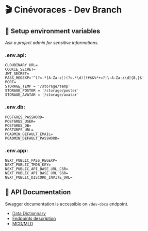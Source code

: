 # :clapper: Cinévoraces - Dev Branch

## :key: Setup environment variables

_Ask a project admin for sensitive informations._

### .env.api:

```
CLOUDINARY_URL=
COOKIE_SECRET=
JWT_SECRET=
PASS_REGEXP='^(?=.*[A-Za-z])(?=.*\d)[!#$&%*+=?|\-A-Za-z\d]{8,}$'
PORT=
STORAGE_TEMP = '/storage/temp'
STORAGE_POSTER = '/storage/poster'
STORAGE_AVATAR = '/storage/avatar'
```
### .env.db:

```
POSTGRES_PASSWORD=
POSTGRES_USER=
POSTGRES_DB=
POSTGRES_URL=
PGADMIN_DEFAULT_EMAIL=
PGADMIN_DEFAULT_PASSWORD=
```

### .env.app:
```
NEXT_PUBLIC_PASS_REGEXP=
NEXT_PUBLIC_TMDB_KEY=
NEXT_PUBLIC_API_BASE_URL_CSR=
NEXT_PUBLIC_API_BASE_URL_SSR=
NEXT_PUBLIC_DISCORD_INVITE_URL=

```

## :satellite: API Documentation
Swagger documentation is accessible on `/dev-docs` endpoint.
- [Data Dictionnary](./doc/API-data_dictionnary.md)
- [Endpoints description](./doc/API-Endpoints.md)
- [MCD/MLD](./doc/API-MCD-MLD.md)